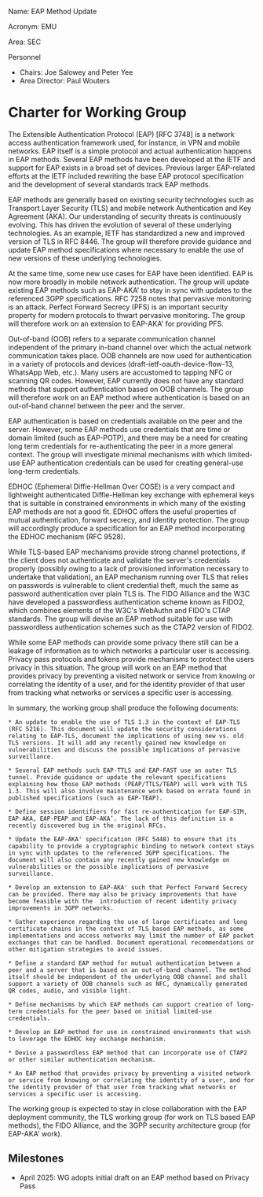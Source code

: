 Name: EAP Method Update

Acronym: EMU

Area: SEC

Personnel

 * Chairs: Joe Salowey and Peter Yee
 * Area Director: Paul Wouters

# Charter for Working Group

The Extensible Authentication Protocol (EAP) [RFC 3748] is a network access authentication framework used, for instance, in VPN and mobile networks. EAP itself is a simple protocol and actual authentication happens in EAP methods. Several EAP methods have been developed at the IETF and support for EAP exists in a broad set of devices. Previous larger EAP-related efforts at the IETF included rewriting the base EAP protocol specification and the development of several standards track EAP methods.

EAP methods are generally based on existing security technologies such as Transport Layer Security (TLS) and mobile network Authentication and Key Agreement (AKA). Our understanding of security threats is continuously evolving. This has driven the evolution of several of these underlying technologies. As an example, IETF has standardized a new and improved version of TLS in RFC 8446. The group will therefore provide guidance and update EAP method specifications where necessary to enable the use of new versions of these underlying technologies.

At the same time, some new use cases for EAP have been identified. EAP is now more broadly in mobile network authentication. The group will update existing EAP methods such as EAP-AKA' to stay in sync with updates to the referenced 3GPP specifications. RFC 7258 notes that pervasive monitoring is an attack. Perfect Forward Secrecy (PFS) is an important security property for modern protocols to thwart pervasive monitoring. The group will therefore work on an extension to EAP-AKA' for providing PFS.

Out-of-band (OOB) refers to a separate communication channel independent of the primary in-band channel over which the actual network communication takes place. OOB channels are now used for authentication in a variety of protocols and devices (draft-ietf-oauth-device-flow-13, WhatsApp Web, etc.). Many users are accustomed to tapping NFC or scanning QR codes. However, EAP currently does not have any standard methods that support authentication based on OOB channels. The group will therefore work on an EAP method where authentication is based on an out-of-band channel between the peer and the server.

EAP authentication is based on credentials available on the peer and the server. However, some EAP methods use credentials that are time or domain limited (such as EAP-POTP), and there may be a need for creating long term credentials for re-authenticating the peer in a more general context. The group will investigate minimal mechanisms with which limited-use EAP authentication credentials can be used for creating general-use long-term credentials.

EDHOC (Ephemeral Diffie-Hellman Over COSE) is a very compact and lightweight authenticated Diffie-Hellman key exchange with ephemeral keys that is suitable in constrained environments in which many of the existing EAP methods are not a good fit. EDHOC offers the useful properties of mutual authentication, forward secrecy, and identity protection. The group will accordingly produce a specification for an EAP method incorporating the EDHOC mechanism (RFC 9528).

While TLS-based EAP mechanisms provide strong channel protections, if the client does not authenticate and validate the server's credentials properly (possibly owing to a lack of provisioned information necessary to undertake that validation), an EAP mechanism running over TLS that relies on passwords is vulnerable to client credential theft, much the same as password authentication over plain TLS is. The FIDO Alliance and the W3C have developed a passwordless authentication scheme known as FIDO2, which combines elements of the W3C's WebAuthn and FIDO's CTAP standards. The group will devise an EAP method suitable for use with passwordless authentication schemes such as the CTAP2 version of FIDO2.

While some EAP methods can provide some privacy there still can be a leakage of information as to which networks a particular user is accessing. Privacy pass protocols and tokens provide mechanisms to protect the users privacy in this situation.  The group will work on an EAP method that provides privacy by preventing a visited network or service from knowing or correlating the identity of a user, and for the identity provider of that user from tracking what networks or services a specific user is accessing.
 

In summary, the working group shall produce the following documents:

	* An update to enable the use of TLS 1.3 in the context of EAP-TLS (RFC 5216). This document will update the security considerations relating to EAP-TLS, document the implications of using new vs. old TLS versions. It will add any recently gained new knowledge on vulnerabilities and discuss the possible implications of pervasive surveillance.

	* Several EAP methods such EAP-TTLS and EAP-FAST use an outer TLS tunnel. Provide guidance or update the relevant specifications explaining how those EAP methods (PEAP/TTLS/TEAP) will work with TLS 1.3. This will also involve maintenance work based on errata found in published specifications (such as EAP-TEAP).

	* Define session identifiers for fast re-authentication for EAP-SIM, EAP-AKA, EAP-PEAP and EAP-AKA’. The lack of this definition is a recently discovered bug in the original RFCs.

	* Update the EAP-AKA' specification (RFC 5448) to ensure that its capability to provide a cryptographic binding to network context stays in sync with updates to the referenced 3GPP specifications. The document will also contain any recently gained new knowledge on vulnerabilities or the possible implications of pervasive surveillance.

	* Develop an extension to EAP-AKA' such that Perfect Forward Secrecy can be provided. There may also be privacy improvements that have become feasible with the  introduction of recent identity privacy improvements in 3GPP networks.

	* Gather experience regarding the use of large certificates and long certificate chains in the context of TLS based EAP methods, as some implementations and access networks may limit the number of EAP packet exchanges that can be handled. Document operational recommendations or other mitigation strategies to avoid issues.

	* Define a standard EAP method for mutual authentication between a peer and a server that is based on an out-of-band channel. The method itself should be independent of the underlying OOB channel and shall support a variety of OOB channels such as NFC, dynamically generated QR codes, audio, and visible light.

	* Define mechanisms by which EAP methods can support creation of long-term credentials for the peer based on initial limited-use credentials.

	* Develop an EAP method for use in constrained environments that wish to leverage the EDHOC key exchange mechanism.

	* Devise a passwordless EAP method that can incorporate use of CTAP2 or other similar authentication mechanism.

 	* An EAP method that provides privacy by preventing a visited network or service from knowing or correlating the identity of a user, and for the identity provider of that user from tracking what networks or services a specific user is accessing.

The working group is expected to stay in close collaboration with the EAP deployment community, the TLS working group (for work on TLS based EAP methods), the FIDO Alliance, and the 3GPP security architecture group (for EAP-AKA' work).

## Milestones

 * April 2025: WG adopts initial draft on an EAP method based on Privacy Pass
